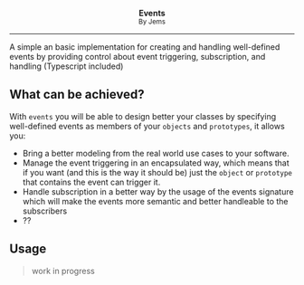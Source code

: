 <p align="center">
    <b>Events</b>
    <br/>
    <small>By Jems</small>
</p>

---

A simple an basic implementation for creating and handling well-defined events by providing control about event triggering, subscription, and handling (Typescript included)

## What can be achieved?

With `events` you will be able to design better your classes by specifying well-defined events as members of your `objects` and `prototypes`, it allows you:

- Bring a better modeling from the real world use cases to your software.
- Manage the event triggering in an encapsulated way, which means that if you want (and this is the way it should be) just the `object` or `prototype` that contains the event can trigger it.
- Handle subscription in a better way by the usage of the events signature which will make the events more semantic and better handleable to the subscribers
- ??

## Usage

> work in progress
